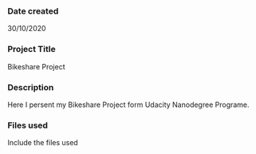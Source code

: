 ### Date created

30/10/2020

### Project Title

Bikeshare Project 

### Description

Here I persent my Bikeshare Project form Udacity Nanodegree Programe. 

### Files used

Include the files used



